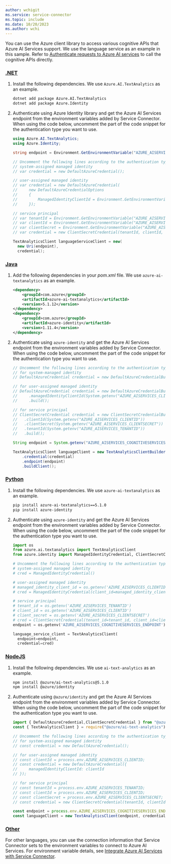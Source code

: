 ```yaml
---
author: wchigit
ms.service: service-connector
ms.topic: include
ms.date: 10/20/2023
ms.author: wchi
---
```


You can use the Azure client library to access various cognitive APIs that Azure AI Services support. We use the language service as an example in this sample. Refer to [Authenticate requests to Azure AI services](https://learn.microsoft.com/en-us/azure/ai-services/authentication#authenticate-with-azure-active-directory) to call the cognitive APIs directly.

### [.NET](#tab/dotnet)

1. Install the following dependencies. We use `Azure.AI.TextAnalytics` as an example.
    ```bash
    dotnet add package Azure.AI.TextAnalytics
    dotnet add package Azure.Identity
    ```
1. Authenticate using Azure Identity library and get the Azure AI Services endpoint from the environment variables added by Service Connector. When using the code below, uncomment the part of the code snippet for the authentication type you want to use.
    
    ```csharp
    using Azure.AI.TextAnalytics;
    using Azure.Identity;
    
    string endpoint = Environment.GetEnvironmentVariable("AZURE_AISERVICES_COGNITIVESERVICES_ENDPOINT");
    
    // Uncomment the following lines according to the authentication type.
    // system-assigned managed identity
    // var credential = new DefaultAzureCredential();
    
    // user-assigned managed identity
    // var credential = new DefaultAzureCredential(
    //     new DefaultAzureCredentialOptions
    //     {
    //         ManagedIdentityClientId = Environment.GetEnvironmentVariable("AZURE_AISERVICES_CLIENTID");
    //     });
    
    // service principal 
    // var tenantId = Environment.GetEnvironmentVariable("AZURE_AISERVICES_TENANTID");
    // var clientId = Environment.GetEnvironmentVariable("AZURE_AISERVICES_CLIENTID");
    // var clientSecret = Environment.GetEnvironmentVariable("AZURE_AISERVICES_CLIENTSECRET");
    // var credential = new ClientSecretCredential(tenantId, clientId, clientSecret);
    
    TextAnalyticsClient languageServiceClient = new(
      new Uri(endpoint),
      credential);
    ```
    
### [Java](#tab/java)

1. Add the following dependencies in your *pom.xml* file. We use `azure-ai-textanalytics` as an example.
    ```xml
    <dependency>
        <groupId>com.azure</groupId>
        <artifactId>azure-ai-textanalytics</artifactId>
        <version>5.1.12</version>
    </dependency>
    <dependency>
        <groupId>com.azure</groupId>
        <artifactId>azure-identity</artifactId>
        <version>1.11.4</version>
    </dependency>
    ```
1. Authenticate using `azure-identity` and get the Azure AI Services endpoint from the environment variables added by Service Connector. When using the code below, uncomment the part of the code snippet for the authentication type you want to use.

    ```java
    // Uncomment the following lines according to the authentication type.
    // for system-managed identity
    // DefaultAzureCredential credential = new DefaultAzureCredentialBuilder().build();

    // for user-assigned managed identity
    // DefaultAzureCredential credential = new DefaultAzureCredentialBuilder()
    //     .managedIdentityClientId(System.getenv("AZURE_AISERVICES_CLIENTID"))
    //     .build();

    // for service principal
    // ClientSecretCredential credential = new ClientSecretCredentialBuilder()
    //   .clientId(System.getenv("AZURE_AISERVICES_CLIENTID"))
    //   .clientSecret(System.getenv("AZURE_AISERVICES_CLIENTSECRET"))
    //   .tenantId(System.getenv("AZURE_AISERVICES_TENANTID"))
    //   .build();
    
    String endpoint = System.getenv("AZURE_AISERVICES_COGNITIVESERVICES_ENDPOINT");
    
    TextAnalyticsClient languageClient = new TextAnalyticsClientBuilder()
        .credential(credential)
        .endpoint(endpoint)
        .buildClient();
    ```

### [Python](#tab/python)

1. Install the following dependencies. We use `azure-ai-textanalytics` as an example.
    ```bash
    pip install azure-ai-textanalytics==5.1.0
    pip install azure-identity
    ```
1. Authenticate using `azure-identity` and get the Azure AI Services endpoint from the environment variables added by Service Connector. When using the code below, uncomment the part of the code snippet for the authentication type you want to use.
    ```python
    import os
    from azure.ai.textanalytics import TextAnalyticsClient
    from azure.identity import ManagedIdentityCredential, ClientSecretCredential
    
    # Uncomment the following lines according to the authentication type.
    # system-assigned managed identity
    # cred = ManagedIdentityCredential()
    
    # user-assigned managed identity
    # managed_identity_client_id = os.getenv('AZURE_AISERVICES_CLIENTID')
    # cred = ManagedIdentityCredential(client_id=managed_identity_client_id)
    
    # service principal
    # tenant_id = os.getenv('AZURE_AISERVICES_TENANTID')
    # client_id = os.getenv('AZURE_AISERVICES_CLIENTID')
    # client_secret = os.getenv('AZURE_AISERVICES_CLIENTSECRET')
    # cred = ClientSecretCredential(tenant_id=tenant_id, client_id=client_id, client_secret=client_secret)
    endpoint = os.getenv('AZURE_AISERVICES_COGNITIVESERVICES_ENDPOINT')

    language_service_client = TextAnalyticsClient(
      endpoint=endpoint, 
      credential=cred)
    ```

### [NodeJS](#tab/nodejs)

1. Install the following dependencies. We use `ai-text-analytics` as an example.
    ```bash
    npm install @azure/ai-text-analytics@5.1.0
    npm install @azure/identity
    ```
1. Authenticate using `@azure/identity` and get the Azure AI Services endpoint from the environment variables added by Service Connector. When using the code below, uncomment the part of the code snippet for the authentication type you want to use.
    
    ```javascript
    import { DefaultAzureCredential,ClientSecretCredential } from "@azure/identity";
    const { TextAnalyticsClient } = require("@azure/ai-text-analytics");
    
    // Uncomment the following lines according to the authentication type.
    // for system-assigned managed identity
    // const credential = new DefaultAzureCredential();
    
    // for user-assigned managed identity
    // const clientId = process.env.AZURE_AISERVICES_CLIENTID;
    // const credential = new DefaultAzureCredential({
    //     managedIdentityClientId: clientId
    // });
    
    // for service principal
    // const tenantId = process.env.AZURE_AISERVICES_TENANTID;
    // const clientId = process.env.AZURE_AISERVICES_CLIENTID;
    // const clientSecret = process.env.AZURE_AISERVICES_CLIENTSECRET;
    // const credential = new ClientSecretCredential(tenantId, clientId, clientSecret);
    
    const endpoint = process.env.AZURE_AISERVICES_COGNITIVESERVICES_ENDPOINT;
    const languageClient = new TextAnalyticsClient(endpoint, credential);
    ```

### [Other](#tab/none)
For other languages, you can use the connection information that Service Connector sets to the environment variables to connect to Azure AI Services. For environment variable details, see [Integrate Azure AI Services with Service Connector](../how-to-integrate-aiservices.md).